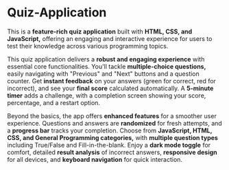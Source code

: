 # Quiz-Application

<p>
This is a <b>feature-rich quiz application</b> built with <b>HTML, CSS, and JavaScript,</b> offering an engaging and interactive experience for users to test their knowledge across various programming topics.
</p>
<p>
This quiz application delivers a <b>robust and engaging experience</b> with essential core functionalities. You'll tackle <b>multiple-choice questions,</b> easily navigating with "Previous" and "Next" buttons and a question counter. Get <b>instant feedback</b> on your answers (green for correct, red for incorrect), and see your <b>final score</b> calculated automatically. A <b>5-minute timer</b> adds a challenge, with a completion screen showing your score, percentage, and a restart option.

Beyond the basics, the app offers <b>enhanced features</b> for a smoother user experience. Questions and answers are <b>randomized</b> for fresh attempts, and a <b>progress bar</b> tracks your completion. Choose from <b>JavaScript, HTML, CSS, and General Programming categories,</b> with <b>multiple question types</b> including True/False and Fill-in-the-blank. Enjoy a <b>dark mode toggle</b> for comfort, detailed <b>result analysis</b> of incorrect answers, <b>responsive design</b> for all devices, and <b>keyboard navigation</b> for quick interaction.
</p>